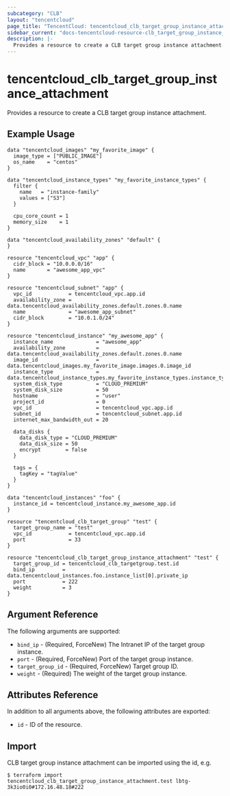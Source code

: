 ```yaml
---
subcategory: "CLB"
layout: "tencentcloud"
page_title: "TencentCloud: tencentcloud_clb_target_group_instance_attachment"
sidebar_current: "docs-tencentcloud-resource-clb_target_group_instance_attachment"
description: |-
  Provides a resource to create a CLB target group instance attachment.
---
```


# tencentcloud_clb_target_group_instance_attachment

Provides a resource to create a CLB target group instance attachment.

## Example Usage

```hcl
data "tencentcloud_images" "my_favorite_image" {
  image_type = ["PUBLIC_IMAGE"]
  os_name    = "centos"
}

data "tencentcloud_instance_types" "my_favorite_instance_types" {
  filter {
    name   = "instance-family"
    values = ["S3"]
  }

  cpu_core_count = 1
  memory_size    = 1
}

data "tencentcloud_availability_zones" "default" {
}

resource "tencentcloud_vpc" "app" {
  cidr_block = "10.0.0.0/16"
  name       = "awesome_app_vpc"
}

resource "tencentcloud_subnet" "app" {
  vpc_id            = tencentcloud_vpc.app.id
  availability_zone = data.tencentcloud_availability_zones.default.zones.0.name
  name              = "awesome_app_subnet"
  cidr_block        = "10.0.1.0/24"
}

resource "tencentcloud_instance" "my_awesome_app" {
  instance_name              = "awesome_app"
  availability_zone          = data.tencentcloud_availability_zones.default.zones.0.name
  image_id                   = data.tencentcloud_images.my_favorite_image.images.0.image_id
  instance_type              = data.tencentcloud_instance_types.my_favorite_instance_types.instance_types.0.instance_type
  system_disk_type           = "CLOUD_PREMIUM"
  system_disk_size           = 50
  hostname                   = "user"
  project_id                 = 0
  vpc_id                     = tencentcloud_vpc.app.id
  subnet_id                  = tencentcloud_subnet.app.id
  internet_max_bandwidth_out = 20

  data_disks {
    data_disk_type = "CLOUD_PREMIUM"
    data_disk_size = 50
    encrypt        = false
  }

  tags = {
    tagKey = "tagValue"
  }
}

data "tencentcloud_instances" "foo" {
  instance_id = tencentcloud_instance.my_awesome_app.id
}

resource "tencentcloud_clb_target_group" "test" {
  target_group_name = "test"
  vpc_id            = tencentcloud_vpc.app.id
  port              = 33
}

resource "tencentcloud_clb_target_group_instance_attachment" "test" {
  target_group_id = tencentcloud_clb_targetgroup.test.id
  bind_ip         = data.tencentcloud_instances.foo.instance_list[0].private_ip
  port            = 222
  weight          = 3
}
```

## Argument Reference

The following arguments are supported:

* `bind_ip` - (Required, ForceNew) The Intranet IP of the target group instance.
* `port` - (Required, ForceNew) Port of the target group instance.
* `target_group_id` - (Required, ForceNew) Target group ID.
* `weight` - (Required) The weight of the target group instance.

## Attributes Reference

In addition to all arguments above, the following attributes are exported:

* `id` - ID of the resource.



## Import

CLB target group instance attachment can be imported using the id, e.g.

```
$ terraform import tencentcloud_clb_target_group_instance_attachment.test lbtg-3k3io0i0#172.16.48.18#222
```

